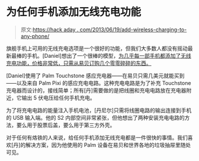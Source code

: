 # 为任何手机添加无线充电功能

> 原文:[https://hack aday . com/2013/06/19/add-wireless-charging-to-any-phone/](https://hackaday.com/2013/06/19/adding-wireless-charging-to-any-phone/)

旗舰手机上可用的无线充电选项是一个很好的功能，但我们大多数人都没有摇动最新最棒的手机。[Daniel]想出了一个很棒的模型，[为几乎每一部手机都添加了无线充电功能，价格非常低，只需从易贝订购几个零零碎碎的东西。](http://www.instructables.com/id/Add-Wireless-Charging-to-Your-Smartphone/?ALLSTEPS)

[Daniel]使用了 Palm Touchstone 感应充电器——在易贝只需几美元就能买到——以及来自 Palm Pixi 的感应充电电路。这种充电电路是为了补充 Touchstone 充电器而设计的，接线简单；所有[丹]需要做的是把线圈和充电电路放在充电器附近，它输出 5 伏电压给任何手机充电。

为了将充电电路的能量注入手机电池，[丹尼尔]只需将线圈电路的输出连接到手机的 USB 输入端。他的 S2 内部空间非常紧张，但他想出了两种安装充电电路的方法，要么用于股票后盖，要么用于第三方外壳。

对于任何有烙铁的人来说，给任何手机添加无线充电都是一件很快的事情。我们喜欢[丹]的解决方案，因为他使用的 Palm 设备在易贝和世界各地的垃圾抽屉里随处可见。